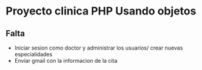 # Proyecto clinica PHP Usando objetos
## Falta
- Iniciar sesion como doctor y administrar los usuarios/ crear nuevas especialidades
- Enviar gmail con la informacion de la cita
